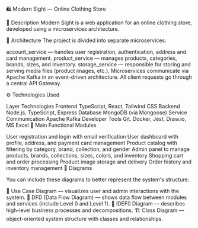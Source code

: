 🛍️ Modern Sight — Online Clothing Store

📌 Description
Modern Sight is a web application for an online clothing store, developed using a microservices architecture.

🧱 Architecture
The project is divided into separate microservices:

account_service — handles user registration, authentication, address and card management.
product_service — manages products, categories, brands, sizes, and inventory.
storage_service — responsible for storing and serving media files (product images, etc.).
Microservices communicate via Apache Kafka in an event-driven architecture. All client requests go through a central API Gateway.

⚙️ Technologies Used

Layer	Technologies
Frontend	TypeScript, React, Tailwind CSS
Backend	Node.js, TypeScript, Express
Database	MongoDB (via Mongoose)
Service Communication	Apache Kafka
Developer Tools	Git, Docker, Jest, Draw.io, MS Excel
🧩 Main Functional Modules

User registration and login with email verification
User dashboard with profile, address, and payment card management
Product catalog with filtering by category, brand, collection, and gender
Admin panel to manage products, brands, collections, sizes, colors, and inventory
Shopping cart and order processing
Product image storage and delivery
Order history and inventory management
📘 Diagrams

You can include these diagrams to better represent the system's structure:

📌 Use Case Diagram — visualizes user and admin interactions with the system.
🔄 DFD (Data Flow Diagram) — shows data flow between modules and services (include Level 0 and Level 1).
🔷 IDEF0 Diagram — describes high-level business processes and decompositions.
🏗 Class Diagram — object-oriented system structure with classes and relationships.

